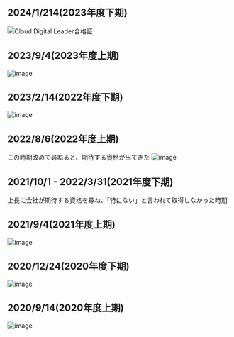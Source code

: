 ## 2024/1/214(2023年度下期)
![Cloud Digital Leader合格証](https://github.com/tmoritoki0227/exam_certificate/assets/20149115/7788d4fa-0eeb-44f7-960c-d64f6f5f61f1)

## 2023/9/4(2023年度上期)
![image](https://github.com/tmoritoki0227/exam_certificate/assets/20149115/df8e2790-15a4-4d66-9450-97fad0ffd8f7)

## 2023/2/14(2022年度下期)
![image](https://github.com/tmoritoki0227/exam_certificate/assets/20149115/ae88a83d-d7cd-451f-aa74-3e98e8cdec8b)

## 2022/8/6(2022年度上期)
この時期改めて尋ねると、期待する資格が出てきた
![image](https://github.com/tmoritoki0227/exam_certificate/assets/20149115/fdbfd796-8284-4550-bf30-fb97b2ab9792)

## 2021/10/1 - 2022/3/31(2021年度下期)
上長に会社が期待する資格を尋ね、「特にない」と言われて取得しなかった時期

## 2021/9/4(2021年度上期)
![image](https://github.com/tmoritoki0227/exam_certificate/assets/20149115/cca44a01-92dc-4f0b-ac97-e4ee8b98a014)

## 2020/12/24(2020年度下期)
![image](https://github.com/tmoritoki0227/exam_certificate/assets/20149115/238c9cd2-3641-4743-8d2a-af599f35b054)

## 2020/9/14(2020年度上期)
![image](https://github.com/tmoritoki0227/exam_certificate/assets/20149115/fc18e1f0-f057-4179-9f96-52be8aefa559)
